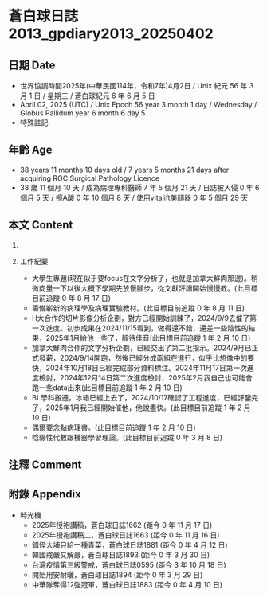 [_metadata_:encoding]: - "utf-8"
[_metadata_:language]: - "zh-Hant-TW"
[_metadata_:fileformat]: - "markdown"
[_metadata_:MIME_type]: - "text/plain"
[_metadata_:markdown_version]: - "commonmark version 0.30"
[_metadata_:markdown_spec]: - "https://spec.commonmark.org/0.30/"

# 蒼白球日誌2013_gpdiary2013_20250402 #

## 日期 Date ##

* 世界協調時間2025年(中華民國114年，令和7年)4月2日 / Unix 紀元 56 年 3 月 1 日 / 星期三 / 蒼白球紀元 6 年 6 月 5 日
* April 02, 2025 (UTC) / Unix Epoch 56 year 3 month 1 day / Wednesday / Globus Pallidum year 6 month 6 day 5
* 特殊註記:

## 年齡 Age ##

* 38 years 11 months 10 days old / 7 years 5 months 21 days after acquiring ROC Surgical Pathology Licence
* 38 歲 11 個月 10 天 / 成為病理專科醫師 7 年 5 個月 21 天 / 日誌被入侵 0 年 6 個月 5 天 / 擦A酸 0 年 10 個月 8 天 / 使用vitalift美顏器 0 年 5 個月 29 天

## 本文 Content ##

1. 

2. 工作紀要

    - 大學生專題(現在似乎要focus在文字分析了，也就是加拿大鮮肉那邊)。稍微商量一下以後大概下學期先放慢腳步，從文獻評讀開始慢慢教。(此目標目前追蹤 0 年 8 月 17 日)
    - 籌備嶄新的病理學及病理實驗教材。(此目標目前追蹤 0 年 8 月 11 日)
    - H大合作的切片影像分析企劃，對方已經開始訓練了，2024/9/9去催了第一次進度。初步成果在2024/11/15看到，做得還不錯，還差一些陰性的結果，2025年1月給他一些了，靜待佳音(此目標目前追蹤 1 年 2 月 10 日)
    - 加拿大鮮肉合作的文字分析企劃，已經交出了第二批指示。2024/9月已正式發薪，2024/9/14開跑，然後已經分成兩組在進行，似乎比想像中的要快，2024年10月18日已經完成部分資料標注。2024年11月17日第一次進度檢討，2024年12月14日第二次進度檢討，2025年2月我自己也可能會跑一些data出來(此目標目前追蹤 1 年 2 月 10 日)
    - BL學科搬遷，冰箱已經上去了，2024/10/17確認了工程進度，已經評鑒完了，2025年1月我已經開始催他，他說盡快。(此目標目前追蹤 1 年 2 月 10 日)
    - 偶爾要念點病理書。(此目標目前追蹤 1 年 2 月 10 日)
    - 唸線性代數跟機器學習理論。(此目標目前追蹤 0 年 3 月 8 日)

## 注釋 Comment ##


## 附錄 Appendix ##

* 時光機
    - 2025年授袍講稿，蒼白球日誌1662 (距今 0 年 11 月 17 日)
    - 2025年授袍講稿二，蒼白球日誌1663 (距今 0 年 11 月 16 日)
    - 錯怪大埔只給一種青菜，蒼白球日誌1881 (距今 0 年 4 月 12 日)
    - 韓國戒嚴又解嚴，蒼白球日誌1893 (距今 0 年 3 月 30 日)
    - 台灣疫情第三級警戒，蒼白球日誌0595 (距今 3 年 10 月 18 日)
    - 開始用安耐曬，蒼白球日誌1894 (距今 0 年 3 月 29 日)
    - 中華隊奪得12強冠軍，蒼白球日誌1883 (距今 0 年 4 月 10 日)
